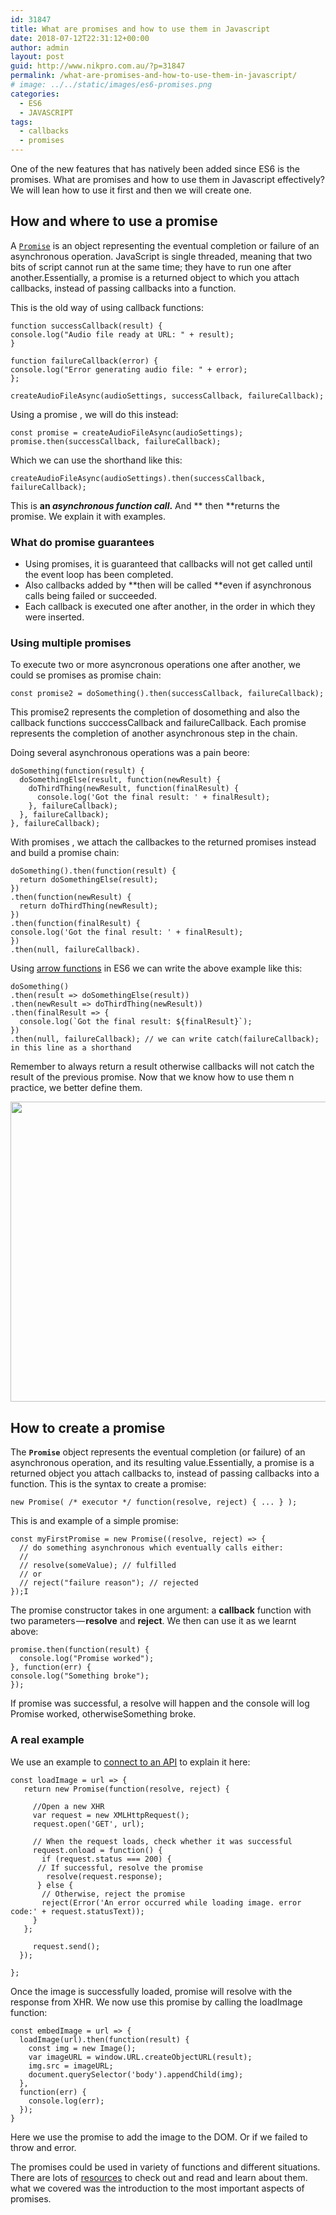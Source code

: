 ```yaml
---
id: 31847
title: What are promises and how to use them in Javascript
date: 2018-07-12T22:31:12+00:00
author: admin
layout: post
guid: http://www.nikpro.com.au/?p=31847
permalink: /what-are-promises-and-how-to-use-them-in-javascript/
# image: ../../static/images/es6-promises.png
categories:
  - ES6
  - JAVASCRIPT
tags:
  - callbacks
  - promises
---
```

One of the new features that has natively been added since ES6 is the promises. What are promises and how to use them in Javascript effectively? We will lean how to use it first and then we will create one.

## How and where to use a promise

A [`Promise`](https://developer.mozilla.org/en-US/docs/Web/JavaScript/Reference/Global_Objects/Promise "The Promise object represents the eventual completion (or failure) of an asynchronous operation, and its resulting value.") is an object representing the eventual completion or failure of an asynchronous operation. JavaScript is single threaded, meaning that two bits of script cannot run at the same time; they have to run one after another.Essentially, a promise is a returned object to which you attach callbacks, instead of passing callbacks into a function.

This is the old way of using callback functions:

`function successCallback(result) {`  
`console.log("Audio file ready at URL: " + result);`  
`}`

`function failureCallback(error) {`  
`console.log("Error generating audio file: " + error);`  
`};`

`createAudioFileAsync(audioSettings, successCallback, failureCallback);`

Using a promise , we will do this instead:

`const promise = createAudioFileAsync(audioSettings); `  
`promise.then(successCallback, failureCallback);`

Which we can use the shorthand like this:

`createAudioFileAsync(audioSettings).then(successCallback, failureCallback);`

This is **an _asynchronous function call_.** And ** then **returns the promise. We explain it with examples.

### What do promise guarantees

  * Using promises, it is guaranteed that callbacks will not get called until the event loop has been completed.
  * Also callbacks added by **then will be called **even if asynchronous calls being failed or succeeded.
  * Each callback is executed one after another, in the order in which they were inserted.

### Using multiple promises

To execute two or more asyncronous operations one after another, we could se promises as promise chain:

`const promise2 = doSomething().then(successCallback, failureCallback);`

This promise2 represents the completion of dosomething and also the callback functions succcessCallback and failureCallback. Each promise represents the completion of another asynchronous step in the chain.

Doing several asynchronous operations was a pain beore:

`doSomething(function(result) {`  
`  doSomethingElse(result, function(newResult) {`  
`    doThirdThing(newResult, function(finalResult) {`  
`      console.log('Got the final result: ' + finalResult);`  
`    }, failureCallback);`  
`  }, failureCallback);`  
`}, failureCallback);`

With promises , we attach the callbackes to the returned promises instead and build a promise chain:

`doSomething().then(function(result) {`  
`  return doSomethingElse(result);`  
`})`  
`.then(function(newResult) {`  
`  return doThirdThing(newResult);`  
`})`  
`.then(function(finalResult) {`  
`console.log('Got the final result: ' + finalResult);`  
`})`  
`.then(null, failureCallback).`

Using [arrow functions](http://www.nikpro.com.au/all-you-need-to-know-about-arrow-functions-in-javascript/) in ES6 we can write the above example like this:

`doSomething()`  
`.then(result => doSomethingElse(result))`  
`.then(newResult => doThirdThing(newResult))`  
`.then(finalResult => {`  
``  console.log(`Got the final result: ${finalResult}`);``  
`})`  
`.then(null, failureCallback); // we can write catch(failureCallback); in this line as a shorthand`

Remember to always return a result otherwise callbacks will not catch the result of the previous promise. Now that we know how to use them n practice, we better define them.

<img class="aligncenter wp-image-31849 size-full" src="http://www.nikpro.com.aupromised-land.jpeg" alt="" width="640" height="480" srcset="http://testgatsby.localpromised-land.jpeg 640w, http://testgatsby.localpromised-land-300x225.jpeg 300w" sizes="(max-width: 640px) 100vw, 640px" /> 

## How to create a promise

The **`Promise`** object represents the eventual completion (or failure) of an asynchronous operation, and its resulting value.Essentially, a promise is a returned object you attach callbacks to, instead of passing callbacks into a function. This is the syntax to create a promise:

`new Promise( /* executor */ function(resolve, reject) { ... } );`

This is and example of a simple promise:

`const myFirstPromise = new Promise((resolve, reject) => {`  
`  // do something asynchronous which eventually calls either:`  
`  //`  
`  // resolve(someValue); // fulfilled`  
`  // or`  
`  // reject("failure reason"); // rejected`  
`});I `

The promise constructor takes in one argument: a **callback** function with two parameters — **resolve** and **reject**. We then can use it as we learnt above:

`promise.then(function(result) {`  
`  console.log("Promise worked");`  
`}, function(err) {`  
`console.log("Something broke");`  
`});`

If promise was successful, a resolve will happen and the console will log Promise worked, otherwiseSomething broke.

### A real example

We use an example to [connect to an API](http://www.nikpro.com.au/how-to-connect-to-an-api-with-javascript-in-a-real-app/) to explain it here:

`const loadImage = url => {`  
`   return new Promise(function(resolve, reject) {`

`     //Open a new XHR`  
`     var request = new XMLHttpRequest();`  
`     request.open('GET', url);`

`     // When the request loads, check whether it was successful`  
`     request.onload = function() {`  
`       if (request.status === 200) {`  
`      // If successful, resolve the promise`  
`        resolve(request.response);`  
`      } else {`  
`       // Otherwise, reject the promise`  
`       reject(Error('An error occurred while loading image. error code:' + request.statusText));`  
`     }`  
`   };`

`     request.send();`  
`  });`

`};`

Once the image is successfully loaded, promise will resolve with the response from XHR. We now use this promise by calling the loadImage function:

`const embedImage = url => {`  
`  loadImage(url).then(function(result) {`  
`    const img = new Image();`  
`    var imageURL = window.URL.createObjectURL(result);`  
`    img.src = imageURL;`  
`    document.querySelector('body').appendChild(img);`  
`  },`  
`  function(err) {`  
`    console.log(err);`  
`  });`  
`}`

Here we use the promise to add the image to the DOM. Or if we failed to throw and error. 

The promises could be used in variety of functions and different situations. There are lots of <a href="https://developer.mozilla.org/en-US/docs/Web/JavaScript/Reference/Global_Objects/Promise" target="_blank" rel="noopener noreferrer">resources</a> to check out and read and learn about them. what we covered was the introduction to the most important aspects of promises.